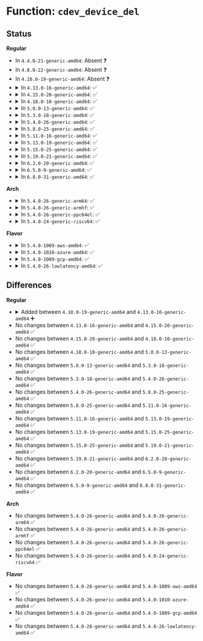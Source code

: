 # Function: <code>cdev_device_del</code>

## Status
<b>Regular</b>
<ul>
<li>
In <code>4.4.0-21-generic-amd64</code>: Absent ❓
</li>
<li>
In <code>4.8.0-22-generic-amd64</code>: Absent ❓
</li>
<li>
In <code>4.10.0-19-generic-amd64</code>: Absent ❓
</li>
<li>
<details>
<summary>In <code>4.13.0-16-generic-amd64</code>: ✅</summary>

```c
void cdev_device_del(struct cdev * cdev, struct device * dev)
```

```json
{
  "name": "cdev_device_del",
  "collision_type": "Unique Global",
  "inline_type": "No",
  "funcs": [
    {
      "addr": 18446744071581293552,
      "name": "cdev_device_del",
      "external": true,
      "loc": "fs/char_dev.c:546",
      "file": "fs/char_dev.c",
      "inline": "seen, unknown",
      "caller_inline": [],
      "caller_func": [
        "drivers/gpio/gpiolib.c:gpiochip_remove",
        "drivers/gpio/gpiolib.c:gpiochip_setup_dev",
        "drivers/char/tpm/tpm-chip.c:tpm_chip_unregister",
        "drivers/char/tpm/tpm-chip.c:tpm_chip_unregister",
        "drivers/input/mousedev.c:mousedev_destroy",
        "drivers/input/evdev.c:evdev_disconnect",
        "drivers/rtc/class.c:rtc_device_unregister"
      ]
    }
  ],
  "symbols": [
    {
      "addr": 18446744071581293552,
      "name": "cdev_device_del",
      "section": ".text",
      "bind": "STB_GLOBAL",
      "size": 49
    }
  ]
}
```
</details>
</li>
<li>
<details>
<summary>In <code>4.15.0-20-generic-amd64</code>: ✅</summary>

```c
void cdev_device_del(struct cdev * cdev, struct device * dev)
```

```json
{
  "name": "cdev_device_del",
  "collision_type": "Unique Global",
  "inline_type": "No",
  "funcs": [
    {
      "addr": 18446744071581433216,
      "name": "cdev_device_del",
      "external": true,
      "loc": "fs/char_dev.c:571",
      "file": "fs/char_dev.c",
      "inline": "seen, unknown",
      "caller_inline": [],
      "caller_func": [
        "drivers/gpio/gpiolib.c:gpiochip_remove",
        "drivers/gpio/gpiolib.c:gpiochip_setup_dev",
        "drivers/char/tpm/tpm-chip.c:tpm_chip_unregister",
        "drivers/char/tpm/tpm-chip.c:tpm_chip_unregister",
        "drivers/input/mousedev.c:mousedev_destroy",
        "drivers/input/evdev.c:evdev_disconnect",
        "drivers/rtc/class.c:rtc_device_unregister"
      ]
    }
  ],
  "symbols": [
    {
      "addr": 18446744071581433216,
      "name": "cdev_device_del",
      "section": ".text",
      "bind": "STB_GLOBAL",
      "size": 49
    }
  ]
}
```
</details>
</li>
<li>
<details>
<summary>In <code>4.18.0-10-generic-amd64</code>: ✅</summary>

```c
void cdev_device_del(struct cdev * cdev, struct device * dev)
```

```json
{
  "name": "cdev_device_del",
  "collision_type": "Unique Global",
  "inline_type": "No",
  "funcs": [
    {
      "addr": 18446744071581591376,
      "name": "cdev_device_del",
      "external": true,
      "loc": "fs/char_dev.c:571",
      "file": "fs/char_dev.c",
      "inline": "seen, unknown",
      "caller_inline": [],
      "caller_func": [
        "drivers/gpio/gpiolib.c:gpiochip_remove",
        "drivers/gpio/gpiolib.c:gpiochip_setup_dev",
        "drivers/char/tpm/tpm-chip.c:tpm_chip_unregister",
        "drivers/char/tpm/tpm-chip.c:tpm_chip_unregister",
        "drivers/input/mousedev.c:mousedev_destroy",
        "drivers/input/evdev.c:evdev_disconnect",
        "drivers/rtc/class.c:rtc_device_unregister"
      ]
    }
  ],
  "symbols": [
    {
      "addr": 18446744071581591376,
      "name": "cdev_device_del",
      "section": ".text",
      "bind": "STB_GLOBAL",
      "size": 54
    }
  ]
}
```
</details>
</li>
<li>
<details>
<summary>In <code>5.0.0-13-generic-amd64</code>: ✅</summary>

```c
void cdev_device_del(struct cdev * cdev, struct device * dev)
```

```json
{
  "name": "cdev_device_del",
  "collision_type": "Unique Global",
  "inline_type": "No",
  "funcs": [
    {
      "addr": 18446744071581678128,
      "name": "cdev_device_del",
      "external": true,
      "loc": "fs/char_dev.c:571",
      "file": "fs/char_dev.c",
      "inline": "seen, unknown",
      "caller_inline": [],
      "caller_func": [
        "drivers/gpio/gpiolib.c:gpiochip_remove",
        "drivers/gpio/gpiolib.c:gpiochip_setup_dev",
        "drivers/char/tpm/tpm-chip.c:tpm_chip_unregister",
        "drivers/char/tpm/tpm-chip.c:tpm_chip_unregister",
        "drivers/input/mousedev.c:mousedev_destroy",
        "drivers/input/evdev.c:evdev_disconnect",
        "drivers/rtc/class.c:devm_rtc_release_device"
      ]
    }
  ],
  "symbols": [
    {
      "addr": 18446744071581678128,
      "name": "cdev_device_del",
      "section": ".text",
      "bind": "STB_GLOBAL",
      "size": 54
    }
  ]
}
```
</details>
</li>
<li>
<details>
<summary>In <code>5.3.0-18-generic-amd64</code>: ✅</summary>

```c
void cdev_device_del(struct cdev * cdev, struct device * dev)
```

```json
{
  "name": "cdev_device_del",
  "collision_type": "Unique Global",
  "inline_type": "No",
  "funcs": [
    {
      "addr": 18446744071581796160,
      "name": "cdev_device_del",
      "external": true,
      "loc": "fs/char_dev.c:568",
      "file": "fs/char_dev.c",
      "inline": "seen, unknown",
      "caller_inline": [],
      "caller_func": [
        "drivers/gpio/gpiolib.c:gpiochip_remove",
        "drivers/gpio/gpiolib.c:gpiochip_setup_dev",
        "drivers/char/tpm/tpm-chip.c:tpm_chip_unregister",
        "drivers/char/tpm/tpm-chip.c:tpm_chip_unregister",
        "drivers/input/mousedev.c:mousedev_destroy",
        "drivers/input/evdev.c:evdev_disconnect",
        "drivers/rtc/class.c:devm_rtc_release_device"
      ]
    }
  ],
  "symbols": [
    {
      "addr": 18446744071581796160,
      "name": "cdev_device_del",
      "section": ".text",
      "bind": "STB_GLOBAL",
      "size": 54
    }
  ]
}
```
</details>
</li>
<li>
<details>
<summary>In <code>5.4.0-26-generic-amd64</code>: ✅</summary>

```c
void cdev_device_del(struct cdev * cdev, struct device * dev)
```

```json
{
  "name": "cdev_device_del",
  "collision_type": "Unique Global",
  "inline_type": "No",
  "funcs": [
    {
      "addr": 18446744071581868784,
      "name": "cdev_device_del",
      "external": true,
      "loc": "fs/char_dev.c:568",
      "file": "fs/char_dev.c",
      "inline": "seen, unknown",
      "caller_inline": [],
      "caller_func": [
        "kernel/time/posix-clock.c:posix_clock_unregister",
        "drivers/gpio/gpiolib.c:gpiochip_remove",
        "drivers/gpio/gpiolib.c:gpiochip_setup_dev",
        "drivers/char/tpm/tpm-chip.c:tpm_chip_unregister",
        "drivers/char/tpm/tpm-chip.c:tpm_chip_unregister",
        "drivers/input/mousedev.c:mousedev_destroy",
        "drivers/input/evdev.c:evdev_disconnect",
        "drivers/rtc/class.c:devm_rtc_release_device",
        "drivers/watchdog/watchdog_dev.c:watchdog_cdev_unregister"
      ]
    }
  ],
  "symbols": [
    {
      "addr": 18446744071581868784,
      "name": "cdev_device_del",
      "section": ".text",
      "bind": "STB_GLOBAL",
      "size": 54
    }
  ]
}
```
</details>
</li>
<li>
<details>
<summary>In <code>5.8.0-25-generic-amd64</code>: ✅</summary>

```c
void cdev_device_del(struct cdev * cdev, struct device * dev)
```

```json
{
  "name": "cdev_device_del",
  "collision_type": "Unique Global",
  "inline_type": "No",
  "funcs": [
    {
      "addr": 18446744071582095104,
      "name": "cdev_device_del",
      "external": true,
      "loc": "fs/char_dev.c:571",
      "file": "fs/char_dev.c",
      "inline": "seen, unknown",
      "caller_inline": [],
      "caller_func": [
        "kernel/time/posix-clock.c:posix_clock_unregister",
        "drivers/gpio/gpiolib.c:gpiochip_remove",
        "drivers/gpio/gpiolib.c:gpiochip_setup_dev",
        "drivers/char/tpm/tpm-chip.c:tpm_chip_unregister",
        "drivers/char/tpm/tpm-chip.c:tpm_chip_unregister",
        "drivers/input/mousedev.c:mousedev_disconnect",
        "drivers/input/mousedev.c:mousedev_connect",
        "drivers/input/evdev.c:evdev_disconnect",
        "drivers/rtc/class.c:devm_rtc_release_device",
        "drivers/watchdog/watchdog_dev.c:watchdog_cdev_unregister"
      ]
    }
  ],
  "symbols": [
    {
      "addr": 18446744071582095104,
      "name": "cdev_device_del",
      "section": ".text",
      "bind": "STB_GLOBAL",
      "size": 76
    }
  ]
}
```
</details>
</li>
<li>
<details>
<summary>In <code>5.11.0-16-generic-amd64</code>: ✅</summary>

```c
void cdev_device_del(struct cdev * cdev, struct device * dev)
```

```json
{
  "name": "cdev_device_del",
  "collision_type": "Unique Global",
  "inline_type": "No",
  "funcs": [
    {
      "addr": 18446744071582141920,
      "name": "cdev_device_del",
      "external": true,
      "loc": "fs/char_dev.c:571",
      "file": "fs/char_dev.c",
      "inline": "seen, unknown",
      "caller_inline": [],
      "caller_func": [
        "kernel/time/posix-clock.c:posix_clock_unregister",
        "drivers/gpio/gpiolib-cdev.c:gpiolib_cdev_unregister",
        "drivers/char/tpm/tpm-chip.c:tpm_chip_unregister",
        "drivers/char/tpm/tpm-chip.c:tpm_chip_unregister",
        "drivers/input/mousedev.c:mousedev_disconnect",
        "drivers/input/mousedev.c:mousedev_connect",
        "drivers/input/evdev.c:evdev_disconnect",
        "drivers/rtc/class.c:devm_rtc_unregister_device",
        "drivers/watchdog/watchdog_dev.c:watchdog_cdev_unregister"
      ]
    }
  ],
  "symbols": [
    {
      "addr": 18446744071582141920,
      "name": "cdev_device_del",
      "section": ".text",
      "bind": "STB_GLOBAL",
      "size": 76
    }
  ]
}
```
</details>
</li>
<li>
<details>
<summary>In <code>5.13.0-19-generic-amd64</code>: ✅</summary>

```c
void cdev_device_del(struct cdev * cdev, struct device * dev)
```

```json
{
  "name": "cdev_device_del",
  "collision_type": "Unique Global",
  "inline_type": "No",
  "funcs": [
    {
      "addr": 18446744071582166576,
      "name": "cdev_device_del",
      "external": true,
      "loc": "fs/char_dev.c:571",
      "file": "fs/char_dev.c",
      "inline": "seen, unknown",
      "caller_inline": [],
      "caller_func": [
        "kernel/time/posix-clock.c:posix_clock_unregister",
        "drivers/gpio/gpiolib-cdev.c:gpiolib_cdev_unregister",
        "drivers/char/tpm/tpm-chip.c:tpm_chip_unregister",
        "drivers/char/tpm/tpm-chip.c:tpm_chip_unregister",
        "drivers/input/mousedev.c:mousedev_disconnect",
        "drivers/input/mousedev.c:mousedev_connect",
        "drivers/input/evdev.c:evdev_disconnect",
        "drivers/rtc/class.c:devm_rtc_unregister_device",
        "drivers/watchdog/watchdog_dev.c:watchdog_cdev_unregister"
      ]
    }
  ],
  "symbols": [
    {
      "addr": 18446744071582166576,
      "name": "cdev_device_del",
      "section": ".text",
      "bind": "STB_GLOBAL",
      "size": 76
    }
  ]
}
```
</details>
</li>
<li>
<details>
<summary>In <code>5.15.0-25-generic-amd64</code>: ✅</summary>

```c
void cdev_device_del(struct cdev * cdev, struct device * dev)
```

```json
{
  "name": "cdev_device_del",
  "collision_type": "Unique Global",
  "inline_type": "No",
  "funcs": [
    {
      "addr": 18446744071582483776,
      "name": "cdev_device_del",
      "external": true,
      "loc": "fs/char_dev.c:571",
      "file": "fs/char_dev.c",
      "inline": "seen, unknown",
      "caller_inline": [],
      "caller_func": [
        "kernel/time/posix-clock.c:posix_clock_unregister",
        "block/bsg.c:bsg_register_queue",
        "block/bsg.c:bsg_unregister_queue",
        "drivers/gpio/gpiolib-cdev.c:gpiolib_cdev_unregister",
        "drivers/char/tpm/tpm-chip.c:tpm_chip_unregister",
        "drivers/char/tpm/tpm-chip.c:tpm_chip_unregister",
        "drivers/input/mousedev.c:mousedev_disconnect",
        "drivers/input/mousedev.c:mousedev_connect",
        "drivers/input/evdev.c:evdev_disconnect",
        "drivers/rtc/class.c:devm_rtc_unregister_device",
        "drivers/watchdog/watchdog_dev.c:watchdog_cdev_unregister"
      ]
    }
  ],
  "symbols": [
    {
      "addr": 18446744071582483776,
      "name": "cdev_device_del",
      "section": ".text",
      "bind": "STB_GLOBAL",
      "size": 76
    }
  ]
}
```
</details>
</li>
<li>
<details>
<summary>In <code>5.19.0-21-generic-amd64</code>: ✅</summary>

```c
void cdev_device_del(struct cdev * cdev, struct device * dev)
```

```json
{
  "name": "cdev_device_del",
  "collision_type": "Unique Global",
  "inline_type": "No",
  "funcs": [
    {
      "addr": 18446744071583004976,
      "name": "cdev_device_del",
      "external": true,
      "loc": "fs/char_dev.c:571",
      "file": "fs/char_dev.c",
      "inline": "seen, unknown",
      "caller_inline": [],
      "caller_func": [
        "kernel/time/posix-clock.c:posix_clock_unregister",
        "block/bsg.c:bsg_register_queue",
        "block/bsg.c:bsg_unregister_queue",
        "drivers/gpio/gpiolib-cdev.c:gpiolib_cdev_unregister",
        "drivers/char/tpm/tpm-chip.c:tpm_chip_unregister",
        "drivers/char/tpm/tpm2-space.c:tpm_devs_remove",
        "drivers/input/mousedev.c:mousedev_disconnect",
        "drivers/input/mousedev.c:mousedev_connect",
        "drivers/input/evdev.c:evdev_disconnect",
        "drivers/rtc/class.c:devm_rtc_unregister_device",
        "drivers/watchdog/watchdog_dev.c:watchdog_cdev_unregister"
      ]
    }
  ],
  "symbols": [
    {
      "addr": 18446744071583004976,
      "name": "cdev_device_del",
      "section": ".text",
      "bind": "STB_GLOBAL",
      "size": 100
    }
  ]
}
```
</details>
</li>
<li>
<details>
<summary>In <code>6.2.0-20-generic-amd64</code>: ✅</summary>

```c
void cdev_device_del(struct cdev * cdev, struct device * dev)
```

```json
{
  "name": "cdev_device_del",
  "collision_type": "Unique Global",
  "inline_type": "No",
  "funcs": [
    {
      "addr": 18446744071583567056,
      "name": "cdev_device_del",
      "external": true,
      "loc": "fs/char_dev.c:578",
      "file": "fs/char_dev.c",
      "inline": "seen, unknown",
      "caller_inline": [],
      "caller_func": [
        "kernel/time/posix-clock.c:posix_clock_unregister",
        "block/bsg.c:bsg_register_queue",
        "block/bsg.c:bsg_unregister_queue",
        "drivers/gpio/gpiolib-cdev.c:gpiolib_cdev_unregister",
        "drivers/char/tpm/tpm-chip.c:tpm_chip_unregister",
        "drivers/char/tpm/tpm2-space.c:tpm_devs_remove",
        "drivers/input/mousedev.c:mousedev_exit",
        "drivers/input/mousedev.c:mousedev_init",
        "drivers/input/mousedev.c:mousedev_disconnect",
        "drivers/input/mousedev.c:mousedev_connect",
        "drivers/input/evdev.c:evdev_disconnect",
        "drivers/rtc/class.c:devm_rtc_unregister_device",
        "drivers/watchdog/watchdog_dev.c:watchdog_cdev_unregister"
      ]
    }
  ],
  "symbols": [
    {
      "addr": 18446744071583567056,
      "name": "cdev_device_del",
      "section": ".text",
      "bind": "STB_GLOBAL",
      "size": 100
    }
  ]
}
```
</details>
</li>
<li>
<details>
<summary>In <code>6.5.0-9-generic-amd64</code>: ✅</summary>

```c
void cdev_device_del(struct cdev * cdev, struct device * dev)
```

```json
{
  "name": "cdev_device_del",
  "collision_type": "Unique Global",
  "inline_type": "No",
  "funcs": [
    {
      "addr": 18446744071583783152,
      "name": "cdev_device_del",
      "external": true,
      "loc": "fs/char_dev.c:578",
      "file": "fs/char_dev.c",
      "inline": "seen, unknown",
      "caller_inline": [],
      "caller_func": [
        "kernel/time/posix-clock.c:posix_clock_unregister",
        "block/bsg.c:bsg_register_queue",
        "block/bsg.c:bsg_unregister_queue",
        "drivers/gpio/gpiolib-cdev.c:gpiolib_cdev_unregister",
        "drivers/char/tpm/tpm-chip.c:tpm_chip_unregister",
        "drivers/char/tpm/tpm2-space.c:tpm_devs_remove",
        "drivers/input/mousedev.c:mousedev_exit",
        "drivers/input/mousedev.c:mousedev_init",
        "drivers/input/mousedev.c:mousedev_disconnect",
        "drivers/input/mousedev.c:mousedev_connect",
        "drivers/input/evdev.c:evdev_disconnect",
        "drivers/rtc/class.c:devm_rtc_unregister_device",
        "drivers/i2c/i2c-dev.c:i2cdev_detach_adapter",
        "drivers/watchdog/watchdog_dev.c:watchdog_cdev_unregister"
      ]
    }
  ],
  "symbols": [
    {
      "addr": 18446744071583783152,
      "name": "cdev_device_del",
      "section": ".text",
      "bind": "STB_GLOBAL",
      "size": 100
    }
  ]
}
```
</details>
</li>
<li>
<details>
<summary>In <code>6.8.0-31-generic-amd64</code>: ✅</summary>

```c
void cdev_device_del(struct cdev * cdev, struct device * dev)
```

```json
{
  "name": "cdev_device_del",
  "collision_type": "Unique Global",
  "inline_type": "No",
  "funcs": [
    {
      "addr": 18446744071583988736,
      "name": "cdev_device_del",
      "external": true,
      "loc": "fs/char_dev.c:578",
      "file": "fs/char_dev.c",
      "inline": "seen, unknown",
      "caller_inline": [],
      "caller_func": [
        "kernel/time/posix-clock.c:posix_clock_unregister",
        "block/bsg.c:bsg_register_queue",
        "block/bsg.c:bsg_unregister_queue",
        "drivers/gpio/gpiolib-cdev.c:gpiolib_cdev_unregister",
        "drivers/char/tpm/tpm-chip.c:tpm_chip_unregister",
        "drivers/char/tpm/tpm2-space.c:tpm_devs_remove",
        "drivers/input/mousedev.c:mousedev_exit",
        "drivers/input/mousedev.c:mousedev_init",
        "drivers/input/mousedev.c:mousedev_disconnect",
        "drivers/input/mousedev.c:mousedev_connect",
        "drivers/input/evdev.c:evdev_disconnect",
        "drivers/rtc/class.c:devm_rtc_unregister_device",
        "drivers/i2c/i2c-dev.c:i2cdev_detach_adapter",
        "drivers/watchdog/watchdog_dev.c:watchdog_cdev_unregister"
      ]
    }
  ],
  "symbols": [
    {
      "addr": 18446744071583988736,
      "name": "cdev_device_del",
      "section": ".text",
      "bind": "STB_GLOBAL",
      "size": 100
    }
  ]
}
```
</details>
</li>
</ul>
<b>Arch</b>
<ul>
<li>
<details>
<summary>In <code>5.4.0-26-generic-arm64</code>: ✅</summary>

```c
void cdev_device_del(struct cdev * cdev, struct device * dev)
```

```json
{
  "name": "cdev_device_del",
  "collision_type": "Unique Global",
  "inline_type": "No",
  "funcs": [
    {
      "addr": 18446603336493341320,
      "name": "cdev_device_del",
      "external": true,
      "loc": "fs/char_dev.c:568",
      "file": "fs/char_dev.c",
      "inline": "seen, unknown",
      "caller_inline": [],
      "caller_func": [
        "kernel/time/posix-clock.c:posix_clock_unregister",
        "drivers/gpio/gpiolib.c:gpiochip_remove",
        "drivers/gpio/gpiolib.c:gpiochip_setup_dev",
        "drivers/char/tpm/tpm-chip.c:tpm_chip_unregister",
        "drivers/char/tpm/tpm-chip.c:tpm_chip_unregister",
        "drivers/input/mousedev.c:mousedev_destroy",
        "drivers/input/evdev.c:evdev_disconnect",
        "drivers/rtc/class.c:devm_rtc_release_device",
        "drivers/watchdog/watchdog_dev.c:watchdog_cdev_unregister"
      ]
    }
  ],
  "symbols": [
    {
      "addr": 18446603336493341320,
      "name": "cdev_device_del",
      "section": ".text",
      "bind": "STB_GLOBAL",
      "size": 76
    }
  ]
}
```
</details>
</li>
<li>
<details>
<summary>In <code>5.4.0-26-generic-armhf</code>: ✅</summary>

```c
void cdev_device_del(struct cdev * cdev, struct device * dev)
```

```json
{
  "name": "cdev_device_del",
  "collision_type": "Unique Global",
  "inline_type": "No",
  "funcs": [
    {
      "addr": 3226934780,
      "name": "cdev_device_del",
      "external": true,
      "loc": "fs/char_dev.c:568",
      "file": "fs/char_dev.c",
      "inline": "seen, unknown",
      "caller_inline": [],
      "caller_func": [
        "kernel/time/posix-clock.c:posix_clock_unregister",
        "drivers/gpio/gpiolib.c:gpiochip_remove",
        "drivers/gpio/gpiolib.c:gpiochip_setup_dev",
        "drivers/char/tpm/tpm-chip.c:tpm_chip_unregister",
        "drivers/char/tpm/tpm-chip.c:tpm_chip_unregister",
        "drivers/input/mousedev.c:mousedev_destroy",
        "drivers/input/evdev.c:evdev_disconnect",
        "drivers/rtc/class.c:devm_rtc_release_device",
        "drivers/watchdog/watchdog_dev.c:watchdog_cdev_unregister"
      ]
    }
  ],
  "symbols": [
    {
      "addr": 3226934780,
      "name": "cdev_device_del",
      "section": ".text",
      "bind": "STB_GLOBAL",
      "size": 60
    }
  ]
}
```
</details>
</li>
<li>
<details>
<summary>In <code>5.4.0-26-generic-ppc64el</code>: ✅</summary>

```c
void cdev_device_del(struct cdev * cdev, struct device * dev)
```

```json
{
  "name": "cdev_device_del",
  "collision_type": "Unique Global",
  "inline_type": "No",
  "funcs": [
    {
      "addr": 13835058055286883632,
      "name": "cdev_device_del",
      "external": true,
      "loc": "fs/char_dev.c:568",
      "file": "fs/char_dev.c",
      "inline": "seen, unknown",
      "caller_inline": [],
      "caller_func": [
        "kernel/time/posix-clock.c:posix_clock_unregister",
        "drivers/gpio/gpiolib.c:gpiochip_remove",
        "drivers/gpio/gpiolib.c:gpiochip_remove",
        "drivers/gpio/gpiolib.c:gpiochip_setup_dev",
        "drivers/char/tpm/tpm-chip.c:tpm_chip_unregister",
        "drivers/char/tpm/tpm-chip.c:tpm_chip_unregister",
        "drivers/input/mousedev.c:mousedev_destroy",
        "drivers/input/evdev.c:evdev_disconnect",
        "drivers/rtc/class.c:devm_rtc_release_device",
        "drivers/watchdog/watchdog_dev.c:watchdog_cdev_unregister"
      ]
    }
  ],
  "symbols": [
    {
      "addr": 13835058055286883632,
      "name": "cdev_device_del",
      "section": ".text",
      "bind": "STB_GLOBAL",
      "size": 124
    }
  ]
}
```
</details>
</li>
<li>
<details>
<summary>In <code>5.4.0-24-generic-riscv64</code>: ✅</summary>

```c
void cdev_device_del(struct cdev * cdev, struct device * dev)
```

```json
{
  "name": "cdev_device_del",
  "collision_type": "Unique Global",
  "inline_type": "No",
  "funcs": [
    {
      "addr": 18446743936273071138,
      "name": "cdev_device_del",
      "external": true,
      "loc": "fs/char_dev.c:568",
      "file": "fs/char_dev.c",
      "inline": "seen, unknown",
      "caller_inline": [],
      "caller_func": [
        "kernel/time/posix-clock.c:posix_clock_unregister",
        "drivers/gpio/gpiolib.c:gpiochip_remove",
        "drivers/gpio/gpiolib.c:gpiochip_setup_dev",
        "drivers/char/tpm/tpm-chip.c:tpm_chip_unregister",
        "drivers/char/tpm/tpm-chip.c:tpm_chip_unregister",
        "drivers/input/mousedev.c:mousedev_destroy",
        "drivers/input/evdev.c:evdev_disconnect",
        "drivers/rtc/class.c:devm_rtc_release_device",
        "drivers/watchdog/watchdog_dev.c:watchdog_cdev_unregister"
      ]
    }
  ],
  "symbols": [
    {
      "addr": 18446743936273071138,
      "name": "cdev_device_del",
      "section": ".text",
      "bind": "STB_GLOBAL",
      "size": 76
    }
  ]
}
```
</details>
</li>
</ul>
<b>Flavor</b>
<ul>
<li>
<details>
<summary>In <code>5.4.0-1009-aws-amd64</code>: ✅</summary>

```c
void cdev_device_del(struct cdev * cdev, struct device * dev)
```

```json
{
  "name": "cdev_device_del",
  "collision_type": "Unique Global",
  "inline_type": "No",
  "funcs": [
    {
      "addr": 18446744071581837520,
      "name": "cdev_device_del",
      "external": true,
      "loc": "fs/char_dev.c:568",
      "file": "fs/char_dev.c",
      "inline": "seen, unknown",
      "caller_inline": [],
      "caller_func": [
        "kernel/time/posix-clock.c:posix_clock_unregister",
        "drivers/gpio/gpiolib.c:gpiochip_remove",
        "drivers/gpio/gpiolib.c:gpiochip_setup_dev",
        "drivers/char/tpm/tpm-chip.c:tpm_chip_unregister",
        "drivers/char/tpm/tpm-chip.c:tpm_chip_unregister",
        "drivers/nvme/host/core.c:nvme_do_delete_ctrl",
        "drivers/input/mousedev.c:mousedev_destroy",
        "drivers/input/evdev.c:evdev_disconnect",
        "drivers/rtc/class.c:devm_rtc_release_device",
        "drivers/watchdog/watchdog_dev.c:watchdog_cdev_unregister"
      ]
    }
  ],
  "symbols": [
    {
      "addr": 18446744071581837520,
      "name": "cdev_device_del",
      "section": ".text",
      "bind": "STB_GLOBAL",
      "size": 54
    }
  ]
}
```
</details>
</li>
<li>
<details>
<summary>In <code>5.4.0-1010-azure-amd64</code>: ✅</summary>

```c
void cdev_device_del(struct cdev * cdev, struct device * dev)
```

```json
{
  "name": "cdev_device_del",
  "collision_type": "Unique Global",
  "inline_type": "No",
  "funcs": [
    {
      "addr": 18446744071581775184,
      "name": "cdev_device_del",
      "external": true,
      "loc": "fs/char_dev.c:568",
      "file": "fs/char_dev.c",
      "inline": "seen, unknown",
      "caller_inline": [],
      "caller_func": [
        "kernel/time/posix-clock.c:posix_clock_unregister",
        "drivers/gpio/gpiolib.c:gpiochip_remove",
        "drivers/gpio/gpiolib.c:gpiochip_setup_dev",
        "drivers/char/tpm/tpm-chip.c:tpm_chip_unregister",
        "drivers/char/tpm/tpm-chip.c:tpm_chip_unregister",
        "drivers/nvme/host/core.c:nvme_do_delete_ctrl",
        "drivers/input/mousedev.c:mousedev_destroy",
        "drivers/input/evdev.c:evdev_disconnect",
        "drivers/rtc/class.c:devm_rtc_release_device",
        "drivers/watchdog/watchdog_dev.c:watchdog_cdev_unregister"
      ]
    }
  ],
  "symbols": [
    {
      "addr": 18446744071581775184,
      "name": "cdev_device_del",
      "section": ".text",
      "bind": "STB_GLOBAL",
      "size": 54
    }
  ]
}
```
</details>
</li>
<li>
<details>
<summary>In <code>5.4.0-1009-gcp-amd64</code>: ✅</summary>

```c
void cdev_device_del(struct cdev * cdev, struct device * dev)
```

```json
{
  "name": "cdev_device_del",
  "collision_type": "Unique Global",
  "inline_type": "No",
  "funcs": [
    {
      "addr": 18446744071581828832,
      "name": "cdev_device_del",
      "external": true,
      "loc": "fs/char_dev.c:568",
      "file": "fs/char_dev.c",
      "inline": "seen, unknown",
      "caller_inline": [],
      "caller_func": [
        "kernel/time/posix-clock.c:posix_clock_unregister",
        "drivers/gpio/gpiolib.c:gpiochip_remove",
        "drivers/gpio/gpiolib.c:gpiochip_setup_dev",
        "drivers/char/tpm/tpm-chip.c:tpm_chip_unregister",
        "drivers/char/tpm/tpm-chip.c:tpm_chip_unregister",
        "drivers/input/mousedev.c:mousedev_destroy",
        "drivers/input/evdev.c:evdev_disconnect",
        "drivers/rtc/class.c:devm_rtc_release_device",
        "drivers/watchdog/watchdog_dev.c:watchdog_cdev_unregister"
      ]
    }
  ],
  "symbols": [
    {
      "addr": 18446744071581828832,
      "name": "cdev_device_del",
      "section": ".text",
      "bind": "STB_GLOBAL",
      "size": 54
    }
  ]
}
```
</details>
</li>
<li>
<details>
<summary>In <code>5.4.0-26-lowlatency-amd64</code>: ✅</summary>

```c
void cdev_device_del(struct cdev * cdev, struct device * dev)
```

```json
{
  "name": "cdev_device_del",
  "collision_type": "Unique Global",
  "inline_type": "No",
  "funcs": [
    {
      "addr": 18446744071581898192,
      "name": "cdev_device_del",
      "external": true,
      "loc": "fs/char_dev.c:568",
      "file": "fs/char_dev.c",
      "inline": "seen, unknown",
      "caller_inline": [],
      "caller_func": [
        "kernel/time/posix-clock.c:posix_clock_unregister",
        "drivers/gpio/gpiolib.c:gpiochip_remove",
        "drivers/gpio/gpiolib.c:gpiochip_setup_dev",
        "drivers/char/tpm/tpm-chip.c:tpm_chip_unregister",
        "drivers/char/tpm/tpm-chip.c:tpm_chip_unregister",
        "drivers/input/mousedev.c:mousedev_destroy",
        "drivers/input/evdev.c:evdev_disconnect",
        "drivers/rtc/class.c:devm_rtc_release_device",
        "drivers/watchdog/watchdog_dev.c:watchdog_cdev_unregister"
      ]
    }
  ],
  "symbols": [
    {
      "addr": 18446744071581898192,
      "name": "cdev_device_del",
      "section": ".text",
      "bind": "STB_GLOBAL",
      "size": 54
    }
  ]
}
```
</details>
</li>
</ul>

## Differences
<b>Regular</b>
<ul>
<li>
<details>
<summary>Added between <code>4.10.0-19-generic-amd64</code> and <code>4.13.0-16-generic-amd64</code> ➕</summary>

```c
void cdev_device_del(struct cdev * cdev, struct device * dev)
```
</details>
</li>
<li>
No changes between <code>4.13.0-16-generic-amd64</code> and <code>4.15.0-20-generic-amd64</code> ✅
</li>
<li>
No changes between <code>4.15.0-20-generic-amd64</code> and <code>4.18.0-10-generic-amd64</code> ✅
</li>
<li>
No changes between <code>4.18.0-10-generic-amd64</code> and <code>5.0.0-13-generic-amd64</code> ✅
</li>
<li>
No changes between <code>5.0.0-13-generic-amd64</code> and <code>5.3.0-18-generic-amd64</code> ✅
</li>
<li>
No changes between <code>5.3.0-18-generic-amd64</code> and <code>5.4.0-26-generic-amd64</code> ✅
</li>
<li>
No changes between <code>5.4.0-26-generic-amd64</code> and <code>5.8.0-25-generic-amd64</code> ✅
</li>
<li>
No changes between <code>5.8.0-25-generic-amd64</code> and <code>5.11.0-16-generic-amd64</code> ✅
</li>
<li>
No changes between <code>5.11.0-16-generic-amd64</code> and <code>5.13.0-19-generic-amd64</code> ✅
</li>
<li>
No changes between <code>5.13.0-19-generic-amd64</code> and <code>5.15.0-25-generic-amd64</code> ✅
</li>
<li>
No changes between <code>5.15.0-25-generic-amd64</code> and <code>5.19.0-21-generic-amd64</code> ✅
</li>
<li>
No changes between <code>5.19.0-21-generic-amd64</code> and <code>6.2.0-20-generic-amd64</code> ✅
</li>
<li>
No changes between <code>6.2.0-20-generic-amd64</code> and <code>6.5.0-9-generic-amd64</code> ✅
</li>
<li>
No changes between <code>6.5.0-9-generic-amd64</code> and <code>6.8.0-31-generic-amd64</code> ✅
</li>
</ul>
<b>Arch</b>
<ul>
<li>
No changes between <code>5.4.0-26-generic-amd64</code> and <code>5.4.0-26-generic-arm64</code> ✅
</li>
<li>
No changes between <code>5.4.0-26-generic-amd64</code> and <code>5.4.0-26-generic-armhf</code> ✅
</li>
<li>
No changes between <code>5.4.0-26-generic-amd64</code> and <code>5.4.0-26-generic-ppc64el</code> ✅
</li>
<li>
No changes between <code>5.4.0-26-generic-amd64</code> and <code>5.4.0-24-generic-riscv64</code> ✅
</li>
</ul>
<b>Flavor</b>
<ul>
<li>
No changes between <code>5.4.0-26-generic-amd64</code> and <code>5.4.0-1009-aws-amd64</code> ✅
</li>
<li>
No changes between <code>5.4.0-26-generic-amd64</code> and <code>5.4.0-1010-azure-amd64</code> ✅
</li>
<li>
No changes between <code>5.4.0-26-generic-amd64</code> and <code>5.4.0-1009-gcp-amd64</code> ✅
</li>
<li>
No changes between <code>5.4.0-26-generic-amd64</code> and <code>5.4.0-26-lowlatency-amd64</code> ✅
</li>
</ul>
